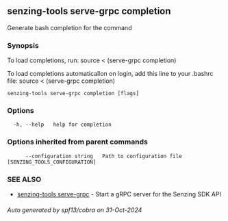 ## senzing-tools serve-grpc completion

Generate bash completion for the command

### Synopsis

To load completions, run:
source < (serve-grpc completion)

To load completions automaticallon on login, add this line to your .bashrc file:
source < (serve-grpc completion)


```
senzing-tools serve-grpc completion [flags]
```

### Options

```
  -h, --help   help for completion
```

### Options inherited from parent commands

```
      --configuration string   Path to configuration file [SENZING_TOOLS_CONFIGURATION]
```

### SEE ALSO

* [senzing-tools serve-grpc](senzing-tools_serve-grpc.md)	 - Start a gRPC server for the Senzing SDK API

###### Auto generated by spf13/cobra on 31-Oct-2024
